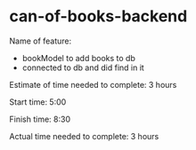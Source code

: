 # can-of-books-backend


Name of feature: 
-   bookModel to add books to db
-   connected to db and did find in it

Estimate of time needed to complete: 3 hours

Start time: 5:00

Finish time: 8:30

Actual time needed to complete: 3 hours